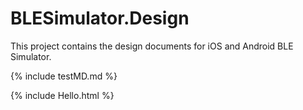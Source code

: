 # BLESimulator.Design
This project contains the design documents for iOS and Android BLE Simulator.

{% include testMD.md %}

{% include Hello.html %}